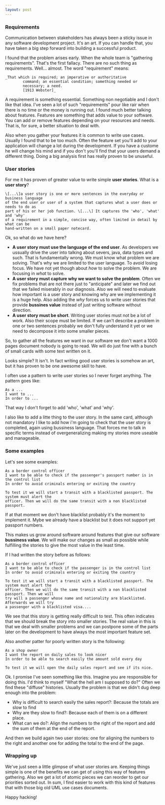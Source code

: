 ```yaml
---
layout: post
---
```


### Requirements

Communication between stakeholders has always been a sticky issue in any software
development project. It's an art. If you can handle that, you have taken a big step
forward into building a successful product. 

I found that the problem arises early. When the whole team is "gathering requirements".
That's the first fallacy. There are no such thing as requirements. Well... almost. 
The word "requirement" means:

    _That which is required; an imperative or authoritative
            command; an essential condition; something needed or
            necessary; a need.
            [1913 Webster]_


A requirement is something essential. Something non negotiable and I don't like that idea.
I've seen a lot of such "requirements" pour like rair when there is no time or the
money is running out. I found  much better talking about features. Features are something
that adds value to your software. You can add or remove features depending on your 
resources and needs. That is, for sure, a better situation to deal with.

Also when you gather your features it is common to write use cases. Usually I found that
to be too much. Often the feature set you'll add to your application will change a lot
during the development. If you have a custome he will change his mind and if you don't 
you'll find that your users demand a different thing. Doing a big analysis first has
really proven to be unuseful. 

### User stories

For me it has proven of greater value to write simple __user stories__. What is a
__user story__?

    \[...\]a user story is one or more sentences in the everyday or business language 
    of the end user or user of a system that captures what a user does or needs to do as 
    part of his or her job function. \[...\] It captures the 'who', 'what' and 'why' 
    of a requirement in a simple, concise way, often limited in detail by what can be 
    hand-written on a small paper notecard.

Ok, so what do we have here?

* __A user story must use the language of the end user__. As developers we ussually
drive the user into talking about severs, java, data types and such. That is fundamentally
wrong. We must know what problem we are solving. That's why we are limited to the user
language. To avoid losing focus. We have not yet though about _how_ to solve the problem.
We are focusing in _what_ to solve. 
* __A user story must capture why we want to solve the problem__. Often we fix problems
that are not there just to "anticipate" and later we find out that we failed miserably in
our diagnosis. Also we will need to evaluate how important is a user story and knowing why
are we implementing it is a huge help. Also adding the _why_ forces us to write user
stories that provide __bussines value__ instead of just writing software without direction.
* __A user story must be short__. Writing user stories must not be a lot of work. Also
their scope must be limited. If we can't describe a problem in one or two sentences probably
we don't fully understand it yet or we need to decompose it into some smaller pieces.

So, to gather all the features we want in our software we don't want a 1000 pages document
nobody is going to read. We will do just fine with a bunch of small cards with some
text written on it. 

Looks simple? It isn't. In fact writing good user stories is somehow an art, but it has
proven to be one awesome skill to have. 

I often use a pattern to write user stories so I never forget anything. The pattern goes
like:

    As a ...
    I want to ...
    In order to ...

That way I don't forget to add 'who', 'what' and 'why'.

I also like to add a litte thing to the user story. In the same card, although not mandatory
I like to add how i'm going to check that the user story is completed, again using bussiness
language. That forces me to talk in specific terms instead of overgeneralizing making my
stories more useable and manageable. 

### Some examples

Let's see some examples:

    As a border control officer
    I want to be able to check if the passenger's passport number is in the control list
    In order to avoid criminals entering or exiting the country

    To test it we will start a transit with a blacklisted passport. The system must alert the
    officer. Then we will do the same transit with a non blacklisted passport.


If at that moment we don't have blacklist probably it's the moment to implement it. Mybe we 
already have a blacklist but it does not support yet passport numbers.

This makes us grow around software around features that give our software __bussiness value__.
We will make our changes as small as possible while fulfilling the stories to give the
most value in the least time. 

If I had written the story before as follows:

    As a border control officer
    I want to be able to check if the passenger is in the control list
    In order to avoid criminals entering or exiting the country

    To test it we will start a transit with a blacklisted passport. The system must alert the
    officer. Then we will do the same transit with a non blacklisted passport. Then we will
    try will a passenger whose name and nationality are blacklisted. Afterwards we will try
    a passenger with a blacklisted visa....

We see that this story is getting really difficult to test. This often indicates that we should
break the story into smaller stories. The real value in this is that we deal with smaller problems
and we can postpone some of the parts later on the development to have always the most important
feature set.

Also another patter for poorly written story is the following:

    As a shop owner
    I want the report on daily sales to look nicer
    In order to be able to search easily the amount sold every day

    To test it we will open the daily sales report and see if its nice.

Ok. I promise I've seen something like this. Imagine you are responsible for doing this. I'd think
to myself "What the hell am I supposed to do?" Often we find these "diffuse" histories. Usually the
problem is that we didn't dug deep enough into the problem:

- Why is difficult to search easily the sales report?: Because the totals are slow to find
- Why are they slow to find?: Because each of them is on a different place. 
- What can we do?: Align the numbers to the right of the report and add the sum of them at the end 
of the report.

And then we build again two user stories: one for aligning the numbers to the right and another
one for adding the total to the end of the page.

### Wrapping up

We've just seen a little glimpse of what user stories are. Keeping things simple is one of the
benefits we can get of using this way of features gathering. Also we get a lot of atomic pieces
we can reorder to get our priorities sorted out. In sum, I find easier to work with this kind
of features that with those big old UML use cases documents. 

Happy hacking!

